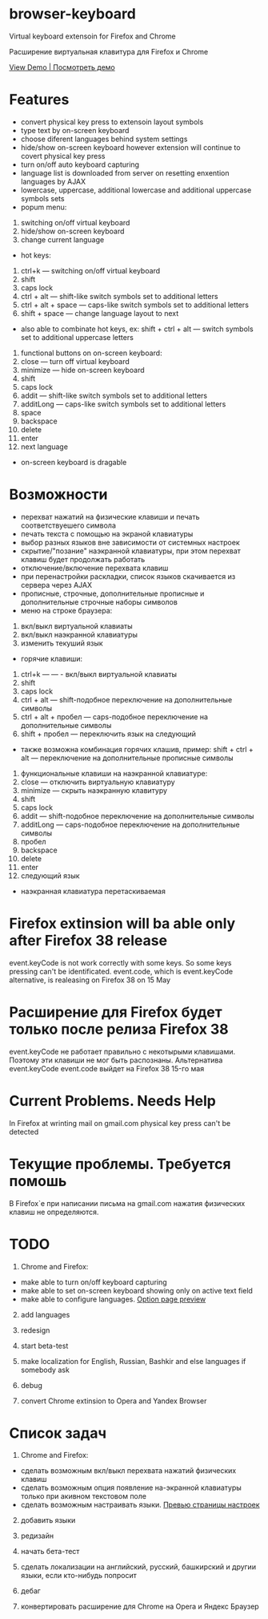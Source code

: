 # browser-keyboard
Virtual keyboard extensoin for Firefox and Chrome

Расширение виртуальная клавитура для Firefox и Chrome

[View Demo | Посмотреть демо](http://browser-keyboard.github.io/demo/index.html)


# Features 

* convert physical key press to extensoin layout symbols
* type text by on-screen keyboard
* choose diferent languages behind system settings
* hide/show on-screen keyboard however extension will continue to covert physical key press
* turn on/off auto keyboard capturing
* language list is downloaded from server on resetting enxention languages by AJAX
* lowercase, uppercase, additional lowercase and additional uppercase symbols sets
* popum menu: 
1. switching on/off virtual keyboard
2. hide/show on-screen keyboard
3. change current language
* hot keys:

1. ctrl+k — switching on/off virtual keyboard
2. shift
3. caps lock
4. ctrl + alt — shift-like switch symbols set to additional letters
5. ctrl + alt + space — caps-like switch symbols set to additional letters
6. shift + space — change language layout to next

* also able to combinate hot keys, ex: shift + ctrl + alt — switch symbols set to additional uppercase letters

1. functional buttons on on-screen keyboard:
2. close — turn off virtual keyboard
3. minimize — hide on-screen keyboard
4. shift
5. caps lock
6. addit — shift-like switch symbols set to additional letters
7. additLong — caps-like switch symbols set to additional letters
8. space
9. backspace
10. delete
11. enter
12. next language

* on-screen keyboard is dragable

# Возможности
* перехват нажатий на физические клавиши и печать соответствуешего символа
* печать текста с помощью на экраной клавиатуры
* выбор разных языков вне зависимости от системных настроек
* скрытие/"позание" наэкранной клавиатуры, при этом перехват клавиш будет продолжать работать
* отключение/включение перехвата клавиш
* при перенастройки раскладки, список языков скачивается из сервера через AJAX
* прописные, строчные, дополнительные прописные и дополнительные строчные наборы символов
* меню на строке браузера: 

1. вкл/выкл виртуальной клавиаты
2. вкл/выкл наэкранной клавиатуры
3. изменить текуший язык

* горячие клавиши:

1. ctrl+k — — - вкл/выкл виртуальной клавиаты
2. shift
3. caps lock
4. ctrl + alt — shift-подобное переключение на дополнительные символы
5. ctrl + alt + пробел — caps-подобное переключение на дополнительные символы
6. shift + пробел — переключить язык на следующий

* также возможна комбинация горячих клашив, пример: shift + ctrl + alt — переключение на дополнительные прописные символы

1. функциональные клавиши на наэкранной клавиатуре:
2. close — отключить виртуальную клавиатуру
3. minimize — скрыть наэкранную клавитуру
4. shift
5. caps lock
6. addit — shift-подобное переключение на дополнительные символы
7. additLong — caps-подобное переключение на дополнительные символы
8. пробел
9. backspace
10. delete
11. enter
12. следующий язык

* наэкранная клавиатура перетаскиваемая

# Firefox extinsion will ba able only after Firefox 38 release
event.keyCode is not work correctly with some keys. So some keys pressing can't be identificated. 
event.code, which is event.keyCode alternative, is realeasing on Firefox 38 on 15 May

# Расширение для Firefox будет только после релиза Firefox 38
event.keyCode не работает правильно с некотырыми клавишами. Поэтому эти клавиши не мог быть распознаны.
Альтернатива event.keyCode event.code выйдет на Firefox 38 15-го мая


# Current Problems. Needs Help
In Firefox at wrinting mail on gmail.com physical key press can't be detected

# Текущие проблемы. Требуется помошь
В Firefox`е при написании письма на gmail.com нажатия физических клавиш не определяются.

# TODO
1) Chrome and Firefox:

* make able to turn on/off keyboard capturing
* make able to set on-screen keyboard showing only on active text field
* make able to configure languages. [Option page preview](http://browser-keyboard.github.io/languages/index.html)

2) add languages

3) redesign 

4) start beta-test

5) make localization for English, Russian, Bashkir and else languages if somebody ask

6) debug

7) convert Chrome extinsion to Opera and Yandex Browser


# Список задач
1) Chrome and Firefox:

* сделать возможным вкл/выкл перехвата нажатий физических клавиш
* сделать возможным опция появление на-экранной клавиатуры только при акивном текстовом поле
* сделать возможным настраивать языки. [Превью страницы настроек](http://browser-keyboard.github.io/languages/index.html)

2) добавить языки

3) редизайн

4) начать бета-тест

5) сделать локализации на английский, русский, башкирский и другии языки, если кто-нибудь попросит

6) дебаг

7) конвертировать расширение для Chrome на Opera и Яндекс Браузер
